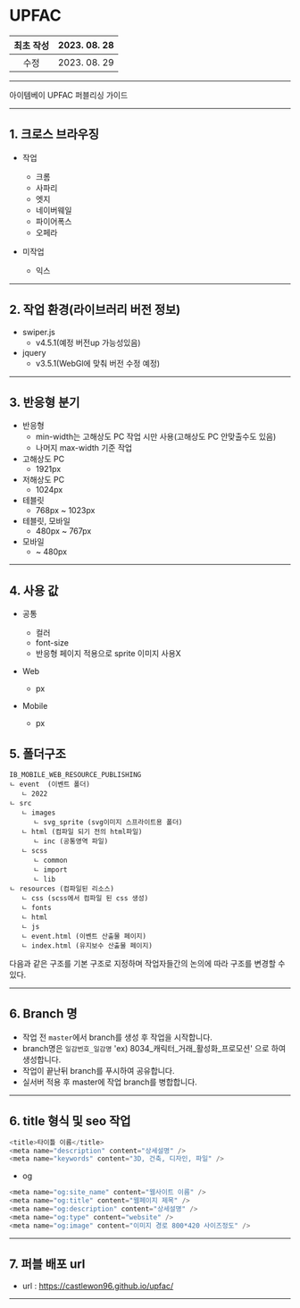# UPFAC

|최초 작성  | 2023. 08. 28|
|:-------: |:-------:|
|수정  | 2023. 08. 29|

---

아이템베이 UPFAC 퍼블리싱 가이드

---

## 1. 크로스 브라우징
- 작업
    - 크롬
    - 사파리
    - 엣지
    - 네이버웨일
    - 파이어폭스
    - 오페라

- 미작업
    - 익스

---

## 2. 작업 환경(라이브러리 버전 정보)
- swiper.js 
    - v4.5.1(예정 버전up 가능성있음)
- jquery
    - v3.5.1(WebGl에 맞춰 버전 수정 예정)

---

## 3. 반응형 분기
- 반응형
    - min-width는 고해상도 PC 작업 시만 사용(고해상도 PC 안맞출수도 있음)
    - 나머지 max-width 기준 작업
- 고해상도 PC
    - 1921px
- 저해상도 PC
    - 1024px
- 테블릿
    - 768px ~ 1023px
- 테블릿, 모바일
    - 480px ~ 767px
- 모바일
    - ~ 480px

---

## 4. 사용 값
- 공통
    - 컬러
    - font-size
    - 반응형 페이지 적용으로 sprite 이미지 사용X

- Web
    - px

- Mobile
    - px

## 5. 폴더구조
```
IB_MOBILE_WEB_RESOURCE_PUBLISHING
ㄴ event  (이벤트 폴더)
   ㄴ 2022
ㄴ src
   ㄴ images
      ㄴ svg_sprite (svg이미지 스프라이트용 폴더)
   ㄴ html (컴파일 되기 전의 html파일)
      ㄴ inc (공통영역 파일)
   ㄴ scss
      ㄴ common
      ㄴ import
      ㄴ lib
ㄴ resources (컴파일된 리소스)
   ㄴ css (scss에서 컴파일 된 css 생성)
   ㄴ fonts
   ㄴ html
   ㄴ js
   ㄴ event.html (이벤트 산출물 페이지)
   ㄴ index.html (유지보수 산출물 페이지)
```
다음과 같은 구조를 기본 구조로 지정하며 작업자들간의 논의에 따라 구조를 변경할 수 있다.

---

## 6. Branch 명
- 작업 전 `master`에서 branch를 생성 후 작업을 시작합니다.
- branch명은 `일감번호_일감명` 'ex) 8034_캐릭터_거래_활성화_프로모션' 으로 하여 생성합니다.
- 작업이 끝난뒤 branch를 푸시하여 공유합니다.
- 실서버 적용 후 master에 작업 branch를 병합합니다.

---

## 6. title 형식 및 seo 작업

```c
<title>타이틀 이름</title>
<meta name="description" content="상세설명" />
<meta name="keywords" content="3D, 건축, 디자인, 파일" />
```

- og

```c
<meta name="og:site_name" content="웹사이트 이름" />
<meta name="og:title" content="웹페이지 제목" />
<meta name="og:description" content="상세설명" />
<meta name="og:type" content="website" />
<meta name="og:image" content="이미지 경로 800*420 사이즈정도" />
```

---

## 7. 퍼블 배포 url

- url : https://castlewon96.github.io/upfac/

---
